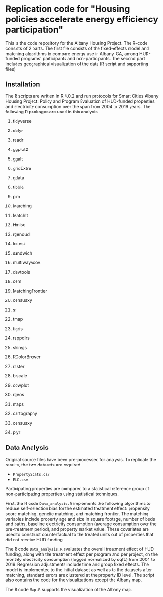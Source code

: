 # Replication code for "Housing policies accelerate energy efficiency participation"

This is the code repository for the Albany Housing Project. The R-code consists of 2 parts. The first file consists of the fixed-effects model and matching algorithms to compare energy use in Albany, GA, among HUD-funded programs' participants and non-participants. The second part includes geographical visualization of the data (R script and supporting files). 


## Installation

The R scripts are written in R 4.0.2 and run protocols for Smart Cities Albany Housing Project: Policy and Program Evaluation of HUD-funded properties and electricity consumption over the span from 2004 to 2019 years. The following R packages are used in this analysis:

1. tidyverse
2. dplyr
3. readr
4. ggplot2
5. ggalt
6. gridExtra
7. gdata
8. tibble
9. plm 
10. Matching
11. MatchIt
12. Hmisc
13. rgenoud
14. lmtest
15. sandwich
16. multiwayvcov
17. devtools
18. cem
19. MatchingFrontier
20. censusxy

20. sf
21. tmap
22. tigris
23. rappdirs
24. shinyjs
25. RColorBrewer
26. raster
27. biscale
28. cowplot
29. rgeos
30. maps
31. cartography
32. censusxy
33. plyr


## Data Analysis

Original source files have been pre-processed for analysis. To replicate the results, the two datasets are required:

- `PropertyStats.csv`
- `ELC.csv`

Participating properties are compared to a statistical reference group of non-participating properties using statistical techniques. 

First, the R code `Data_analysis.R` implements the following algorithms to reduce self-selection bias for the estimated treatment effect: propensity score matching, genetic matching, and matching frontier. The matching variables include property age and size in square footage, number of beds and baths, baseline electricity consumption (average consumption over the pre-treatment period), and property market value. These covariates are used to construct counterfactual to the treated units out of properties that did not receive HUD funding. 

The R code `Data_analysis.R` evaluates the overall treatment effect of HUD funding, along with the treatment effect per program and per project, on the monthly electricity consumption (logged normalized by sqft.) from 2004 to 2019. Regression adjustments include time and group fixed effects. The model is implemented to the initial dataset as well as to the datasets after matching, standard errors are clustered at the property ID level. The script also contains the code for the visualizations except the Albany map.

The R code `Map.R` supports the visualization of the Albany map.
